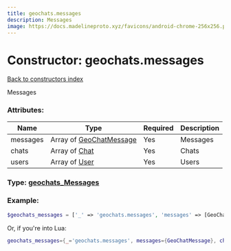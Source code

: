 ```yaml
---
title: geochats.messages
description: Messages
image: https://docs.madelineproto.xyz/favicons/android-chrome-256x256.png
---
```

# Constructor: geochats.messages  
[Back to constructors index](index.md)



Messages

### Attributes:

| Name     |    Type       | Required | Description |
|----------|---------------|----------|-------------|
|messages|Array of [GeoChatMessage](../types/GeoChatMessage.md) | Yes|Messages|
|chats|Array of [Chat](../types/Chat.md) | Yes|Chats|
|users|Array of [User](../types/User.md) | Yes|Users|



### Type: [geochats\_Messages](../types/geochats_Messages.md)


### Example:

```php
$geochats_messages = ['_' => 'geochats.messages', 'messages' => [GeoChatMessage, GeoChatMessage], 'chats' => [Chat, Chat], 'users' => [User, User]];
```  


Or, if you're into Lua:

```lua
geochats_messages={_='geochats.messages', messages={GeoChatMessage}, chats={Chat}, users={User}}

```


